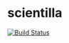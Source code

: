 # scientilla

[![Build Status](https://travis-ci.org/scientilla/scientilla.svg?branch=master)](https://travis-ci.org/scientilla/scientilla)